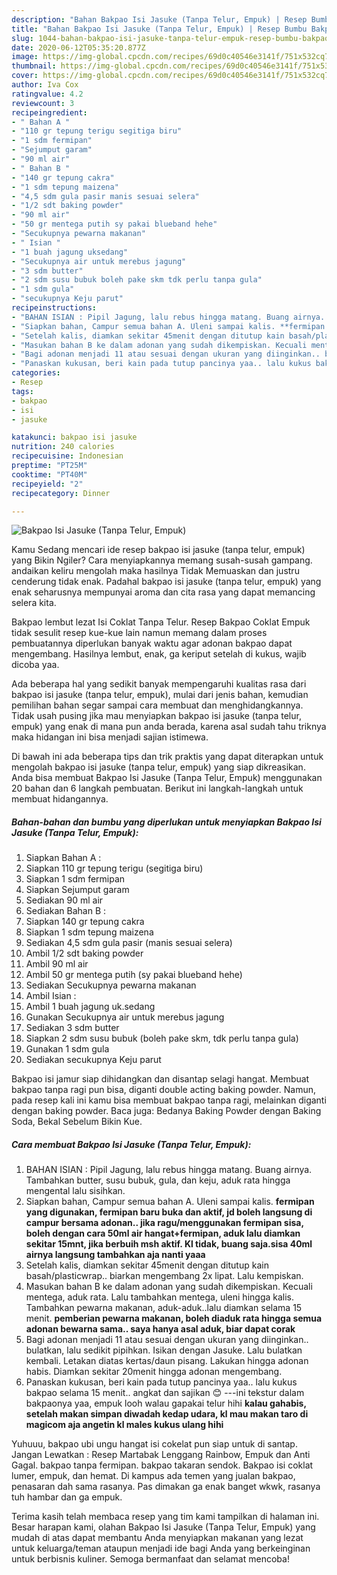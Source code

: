 ```yaml
---
description: "Bahan Bakpao Isi Jasuke (Tanpa Telur, Empuk) | Resep Bumbu Bakpao Isi Jasuke (Tanpa Telur, Empuk) Yang Sempurna"
title: "Bahan Bakpao Isi Jasuke (Tanpa Telur, Empuk) | Resep Bumbu Bakpao Isi Jasuke (Tanpa Telur, Empuk) Yang Sempurna"
slug: 1044-bahan-bakpao-isi-jasuke-tanpa-telur-empuk-resep-bumbu-bakpao-isi-jasuke-tanpa-telur-empuk-yang-sempurna
date: 2020-06-12T05:35:20.877Z
image: https://img-global.cpcdn.com/recipes/69d0c40546e3141f/751x532cq70/bakpao-isi-jasuke-tanpa-telur-empuk-foto-resep-utama.jpg
thumbnail: https://img-global.cpcdn.com/recipes/69d0c40546e3141f/751x532cq70/bakpao-isi-jasuke-tanpa-telur-empuk-foto-resep-utama.jpg
cover: https://img-global.cpcdn.com/recipes/69d0c40546e3141f/751x532cq70/bakpao-isi-jasuke-tanpa-telur-empuk-foto-resep-utama.jpg
author: Iva Cox
ratingvalue: 4.2
reviewcount: 3
recipeingredient:
- " Bahan A "
- "110 gr tepung terigu segitiga biru"
- "1 sdm fermipan"
- "Sejumput garam"
- "90 ml air"
- " Bahan B "
- "140 gr tepung cakra"
- "1 sdm tepung maizena"
- "4,5 sdm gula pasir manis sesuai selera"
- "1/2 sdt baking powder"
- "90 ml air"
- "50 gr mentega putih sy pakai blueband hehe"
- "Secukupnya pewarna makanan"
- " Isian "
- "1 buah jagung uksedang"
- "Secukupnya air untuk merebus jagung"
- "3 sdm butter"
- "2 sdm susu bubuk boleh pake skm tdk perlu tanpa gula"
- "1 sdm gula"
- "secukupnya Keju parut"
recipeinstructions:
- "BAHAN ISIAN : Pipil Jagung, lalu rebus hingga matang. Buang airnya. Tambahkan butter, susu bubuk, gula, dan keju, aduk rata hingga mengental lalu sisihkan."
- "Siapkan bahan, Campur semua bahan A. Uleni sampai kalis. **fermipan yang digunakan, fermipan baru buka dan aktif, jd boleh langsung di campur bersama adonan.. jika ragu/menggunakan fermipan sisa, boleh dengan cara 50ml air hangat+fermipan, aduk lalu diamkan sekitar 15mnt, jika berbuih msh aktif. Kl tidak, buang saja.sisa 40ml airnya langsung tambahkan aja nanti yaaa**"
- "Setelah kalis, diamkan sekitar 45menit dengan ditutup kain basah/plasticwrap.. biarkan mengembang 2x lipat. Lalu kempiskan."
- "Masukan bahan B ke dalam adonan yang sudah dikempiskan. Kecuali mentega, aduk rata. Lalu tambahkan mentega, uleni hingga kalis. Tambahkan pewarna makanan, aduk-aduk..lalu diamkan selama 15 menit. **pemberian pewarna makanan, boleh diaduk rata hingga semua adonan bewarna sama.. saya hanya asal aduk, biar dapat corak**"
- "Bagi adonan menjadi 11 atau sesuai dengan ukuran yang diinginkan.. bulatkan, lalu sedikit pipihkan. Isikan dengan Jasuke. Lalu bulatkan kembali. Letakan diatas kertas/daun pisang. Lakukan hingga adonan habis. Diamkan sekitar 20menit hingga adonan mengembang."
- "Panaskan kukusan, beri kain pada tutup pancinya yaa.. lalu kukus bakpao selama 15 menit.. angkat dan sajikan 😊 ---ini tekstur dalam bakpaonya yaa, empuk looh walau gapakai telur hihi **kalau gahabis, setelah makan simpan diwadah kedap udara, kl mau makan taro di magicom aja angetin kl males kukus ulang hihi**"
categories:
- Resep
tags:
- bakpao
- isi
- jasuke

katakunci: bakpao isi jasuke 
nutrition: 240 calories
recipecuisine: Indonesian
preptime: "PT25M"
cooktime: "PT40M"
recipeyield: "2"
recipecategory: Dinner

---
```



![Bakpao Isi Jasuke (Tanpa Telur, Empuk)](https://img-global.cpcdn.com/recipes/69d0c40546e3141f/751x532cq70/bakpao-isi-jasuke-tanpa-telur-empuk-foto-resep-utama.jpg)

Kamu Sedang mencari ide resep bakpao isi jasuke (tanpa telur, empuk) yang Bikin Ngiler? Cara menyiapkannya memang susah-susah gampang. andaikan keliru mengolah maka hasilnya Tidak Memuaskan dan justru cenderung tidak enak. Padahal bakpao isi jasuke (tanpa telur, empuk) yang enak seharusnya mempunyai aroma dan cita rasa yang dapat memancing selera kita.

Bakpao lembut lezat Isi Coklat Tanpa Telur. Resep Bakpao Coklat Empuk tidak sesulit resep kue-kue lain namun memang dalam proses pembuatannya diperlukan banyak waktu agar adonan bakpao dapat mengembang. Hasilnya lembut, enak, ga keriput setelah di kukus, wajib dicoba yaa.

Ada beberapa hal yang sedikit banyak mempengaruhi kualitas rasa dari bakpao isi jasuke (tanpa telur, empuk), mulai dari jenis bahan, kemudian pemilihan bahan segar sampai cara membuat dan menghidangkannya. Tidak usah pusing jika mau menyiapkan bakpao isi jasuke (tanpa telur, empuk) yang enak di mana pun anda berada, karena asal sudah tahu triknya maka hidangan ini bisa menjadi sajian istimewa.


Di bawah ini ada beberapa tips dan trik praktis yang dapat diterapkan untuk mengolah bakpao isi jasuke (tanpa telur, empuk) yang siap dikreasikan. Anda bisa membuat Bakpao Isi Jasuke (Tanpa Telur, Empuk) menggunakan 20 bahan dan 6 langkah pembuatan. Berikut ini langkah-langkah untuk membuat hidangannya.

<!--inarticleads1-->

##### Bahan-bahan dan bumbu yang diperlukan untuk menyiapkan Bakpao Isi Jasuke (Tanpa Telur, Empuk):

1. Siapkan  Bahan A :
1. Siapkan 110 gr tepung terigu (segitiga biru)
1. Siapkan 1 sdm fermipan
1. Siapkan Sejumput garam
1. Sediakan 90 ml air
1. Sediakan  Bahan B :
1. Siapkan 140 gr tepung cakra
1. Siapkan 1 sdm tepung maizena
1. Sediakan 4,5 sdm gula pasir (manis sesuai selera)
1. Ambil 1/2 sdt baking powder
1. Ambil 90 ml air
1. Ambil 50 gr mentega putih (sy pakai blueband hehe)
1. Sediakan Secukupnya pewarna makanan
1. Ambil  Isian :
1. Ambil 1 buah jagung uk.sedang
1. Gunakan Secukupnya air untuk merebus jagung
1. Sediakan 3 sdm butter
1. Siapkan 2 sdm susu bubuk (boleh pake skm, tdk perlu tanpa gula)
1. Gunakan 1 sdm gula
1. Sediakan secukupnya Keju parut


Bakpao isi jamur siap dihidangkan dan disantap selagi hangat. Membuat bakpao tanpa ragi pun bisa, diganti double acting baking powder. Namun, pada resep kali ini kamu bisa membuat bakpao tanpa ragi, melainkan diganti dengan baking powder. Baca juga: Bedanya Baking Powder dengan Baking Soda, Bekal Sebelum Bikin Kue. 

<!--inarticleads2-->

##### Cara membuat Bakpao Isi Jasuke (Tanpa Telur, Empuk):

1. BAHAN ISIAN : Pipil Jagung, lalu rebus hingga matang. Buang airnya. Tambahkan butter, susu bubuk, gula, dan keju, aduk rata hingga mengental lalu sisihkan.
1. Siapkan bahan, Campur semua bahan A. Uleni sampai kalis. **fermipan yang digunakan, fermipan baru buka dan aktif, jd boleh langsung di campur bersama adonan.. jika ragu/menggunakan fermipan sisa, boleh dengan cara 50ml air hangat+fermipan, aduk lalu diamkan sekitar 15mnt, jika berbuih msh aktif. Kl tidak, buang saja.sisa 40ml airnya langsung tambahkan aja nanti yaaa**
1. Setelah kalis, diamkan sekitar 45menit dengan ditutup kain basah/plasticwrap.. biarkan mengembang 2x lipat. Lalu kempiskan.
1. Masukan bahan B ke dalam adonan yang sudah dikempiskan. Kecuali mentega, aduk rata. Lalu tambahkan mentega, uleni hingga kalis. Tambahkan pewarna makanan, aduk-aduk..lalu diamkan selama 15 menit. **pemberian pewarna makanan, boleh diaduk rata hingga semua adonan bewarna sama.. saya hanya asal aduk, biar dapat corak**
1. Bagi adonan menjadi 11 atau sesuai dengan ukuran yang diinginkan.. bulatkan, lalu sedikit pipihkan. Isikan dengan Jasuke. Lalu bulatkan kembali. Letakan diatas kertas/daun pisang. Lakukan hingga adonan habis. Diamkan sekitar 20menit hingga adonan mengembang.
1. Panaskan kukusan, beri kain pada tutup pancinya yaa.. lalu kukus bakpao selama 15 menit.. angkat dan sajikan 😊 ---ini tekstur dalam bakpaonya yaa, empuk looh walau gapakai telur hihi **kalau gahabis, setelah makan simpan diwadah kedap udara, kl mau makan taro di magicom aja angetin kl males kukus ulang hihi**


Yuhuuu, bakpao ubi ungu hangat isi cokelat pun siap untuk di santap. Jangan Lewatkan : Resep Martabak Lenggang Rainbow, Empuk dan Anti Gagal. bakpao tanpa fermipan. bakpao takaran sendok. Bakpao isi coklat lumer, empuk, dan hemat. Di kampus ada temen yang jualan bakpao, penasaran dah sama rasanya. Pas dimakan ga enak banget wkwk, rasanya tuh hambar dan ga empuk. 

Terima kasih telah membaca resep yang tim kami tampilkan di halaman ini. Besar harapan kami, olahan Bakpao Isi Jasuke (Tanpa Telur, Empuk) yang mudah di atas dapat membantu Anda menyiapkan makanan yang lezat untuk keluarga/teman ataupun menjadi ide bagi Anda yang berkeinginan untuk berbisnis kuliner. Semoga bermanfaat dan selamat mencoba!
